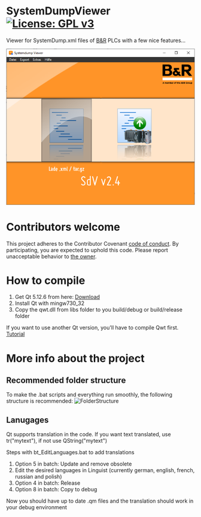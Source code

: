 # SystemDumpViewer [![License: GPL v3](https://img.shields.io/badge/License-GPL%20v3-blue.svg)](https://www.gnu.org/licenses/gpl-3.0)
Viewer for SystemDump.xml files of [B&amp;R](https://www.br-automation.com) PLCs with a few nice features...

![SystemDumpViewer](https://github.com/bee-eater/SystemDumpViewer/blob/master/99_projinfo/Screenshot_StartScreen.png)

# Contributors welcome

This project adheres to the Contributor Covenant [code of conduct](CONTRIBUTING.md).
By participating, you are expected to uphold this code. Please report unacceptable behavior to [the owner](mailto:bee-eater@users.noreply.github.com).

# How to compile
1. Get Qt 5.12.6 from here: [Download](http://download.qt.io/official_releases/qt/5.12/5.12.6/qt-opensource-windows-x86-5.12.6.exe)
1. Install Qt with mingw730_32
1. Copy the qwt.dll from libs folder to you build/debug or build/release folder	

If you want to use another Qt version, you'll have to compile Qwt first. [Tutorial](https://www.youtube.com/watch?v=ZqFKwF6q7jQ)

# More info about the project
## Recommended folder structure
To make the .bat scripts and everything run smoothly, the following structure
is recommended:
![FolderStructure](https://github.com/bee-eater/SystemDumpViewer/blob/master/99_projinfo/folder_structure.png)

## Lanugages
Qt supports translation in the code.
If you want text translated, use tr("mytext"), if not use QString("mytext")

Steps with bt_EditLanguages.bat to add translations
1. Option 5 in batch: Update and remove obsolete
2. Edit the desired languages in Linguist (currently german, english, french, russian and polish)
3. Option 4 in batch: Release
4. Option 8 in batch: Copy to debug

Now you should have up to date .qm files and the translation should work in your debug environment
